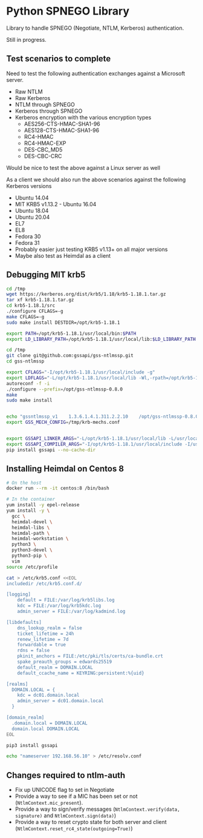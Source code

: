 # Python SPNEGO Library

Library to handle SPNEGO (Negotiate, NTLM, Kerberos) authentication.

Still in progress.

## Test scenarios to complete

Need to test the following authentication exchanges against a Microsoft server.

* Raw NTLM
* Raw Kerberos
* NTLM through SPNEGO
* Kerberos through SPNEGO
* Kerberos encryption with the various encryption types
    * AES256-CTS-HMAC-SHA1-96
    * AES128-CTS-HMAC-SHA1-96
    * RC4-HMAC
    * RC4-HMAC-EXP
    * DES-CBC_MD5
    * DES-CBC-CRC

Would be nice to test the above against a Linux server as well

As a client we should also run the above scenarios against the following Kerberos versions

* Ubuntu 14.04
* MIT KRB5 v1.13.2 - Ubuntu 16.04
* Ubuntu 18.04
* Ubuntu 20.04
* EL7
* EL8
* Fedora 30
* Fedora 31
* Probably easier just testing KRB5 v1.13+ on all major versions
* Maybe also test as Heimdal as a client


## Debugging MIT krb5

```bash
cd /tmp
wget https://kerberos.org/dist/krb5/1.18/krb5-1.18.1.tar.gz
tar xf krb5-1.18.1.tar.gz
cd krb5-1.18.1/src
./configure CFLAGS=-g
make CFLAGS=-g
sudo make install DESTDIR=/opt/krb5-1.18.1

export PATH=/opt/krb5-1.18.1/usr/local/bin:$PATH
export LD_LIBRARY_PATH=/opt/krb5-1.18.1/usr/local/lib:$LD_LIBRARY_PATH

cd /tmp
git clone git@github.com:gssapi/gss-ntlmssp.git
cd gss-ntlmssp

export CFLAGS="-I/opt/krb5-1.18.1/usr/local/include -g"
export LDFLAGS="-L/opt/krb5-1.18.1/usr/local/lib -Wl,-rpath=/opt/krb5-1.18.1/usr/local/lib"
autoreconf -f -i
./configure --prefix=/opt/gss-ntlmssp-0.8.0
make
sudo make install


echo "gssntlmssp_v1    1.3.6.1.4.1.311.2.2.10    /opt/gss-ntlmssp-0.8.0/lib/gssntlmssp/gssntlmssp.so" > /tmp/krb-mechs.conf
export GSS_MECH_CONFIG=/tmp/krb-mechs.conf


export GSSAPI_LINKER_ARGS="-L/opt/krb5-1.18.1/usr/local/lib -L/usr/local/lib -Wl,--enable-new-dtags -Wl,-rpath -Wl,/opt/krb5-1.18.1/usr/local/lib -lgssapi_krb5 -lkrb5 -lk5crypto -lcom_err"
export GSSAPI_COMPILER_ARGS="-I/opt/krb5-1.18.1/usr/local/include -I/usr/local/include -DHAS_GSSAPI_EXT_H"
pip install gssapi --no-cache-dir
```


## Installing Heimdal on Centos 8

```bash
# On the host
docker run --rm -it centos:8 /bin/bash

# In the container
yum install -y epel-release
yum install -y \
  gcc \
  heimdal-devel \
  heimdal-libs \
  heimdal-path \
  heimdal-workstation \
  python3 \
  python3-devel \
  python3-pip \
  vim
source /etc/profile

cat > /etc/krb5.conf <<EOL
includedir /etc/krb5.conf.d/

[logging]
    default = FILE:/var/log/krb5libs.log
    kdc = FILE:/var/log/krb5kdc.log
    admin_server = FILE:/var/log/kadmind.log

[libdefaults]
    dns_lookup_realm = false
    ticket_lifetime = 24h
    renew_lifetime = 7d
    forwardable = true
    rdns = false
    pkinit_anchors = FILE:/etc/pki/tls/certs/ca-bundle.crt
    spake_preauth_groups = edwards25519
    default_realm = DOMAIN.LOCAL
    default_ccache_name = KEYRING:persistent:%{uid}

[realms]
  DOMAIN.LOCAL = {
    kdc = dc01.domain.local
    admin_server = dc01.domain.local
  }

[domain_realm]
  .domain.local = DOMAIN.LOCAL
  domain.local DOMAIN.LOCAL
EOL

pip3 install gssapi

echo "nameserver 192.168.56.10" > /etc/resolv.conf
```


## Changes required to ntlm-auth

* Fix up UNICODE flag to set in Negotiate
* Provide a way to see if a MIC has been set or not (`NtlmContext.mic_present`).
* Provide a way to sign/verify messages (`NtlmContext.verify(data, signature)` and `NtlmContext.sign(data)`)
* Provide a way to reset crypto state for both server and client (`NtlmContext.reset_rc4_state(outgoing=True)`)
